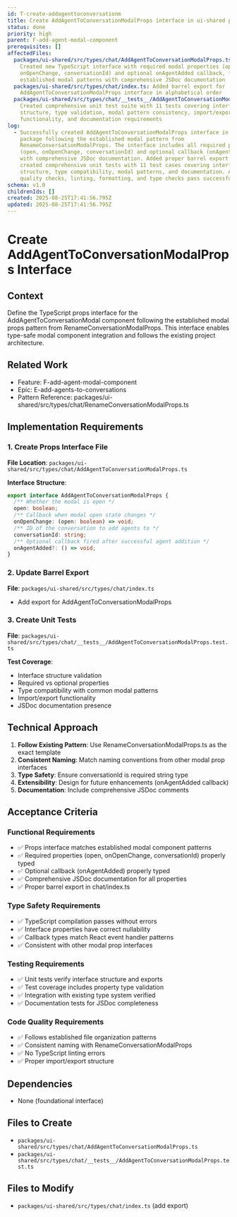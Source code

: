 ```yaml
---
id: T-create-addagenttoconversationm
title: Create AddAgentToConversationModalProps interface in ui-shared package
status: done
priority: high
parent: F-add-agent-modal-component
prerequisites: []
affectedFiles:
  packages/ui-shared/src/types/chat/AddAgentToConversationModalProps.ts:
    Created new TypeScript interface with required modal properties (open,
    onOpenChange, conversationId) and optional onAgentAdded callback, following
    established modal patterns with comprehensive JSDoc documentation
  packages/ui-shared/src/types/chat/index.ts: Added barrel export for
    AddAgentToConversationModalProps interface in alphabetical order
  packages/ui-shared/src/types/chat/__tests__/AddAgentToConversationModalProps.test.ts:
    Created comprehensive unit test suite with 11 tests covering interface
    structure, type validation, modal pattern consistency, import/export
    functionality, and documentation requirements
log:
  - Successfully created AddAgentToConversationModalProps interface in ui-shared
    package following the established modal pattern from
    RenameConversationModalProps. The interface includes all required properties
    (open, onOpenChange, conversationId) and optional callback (onAgentAdded)
    with comprehensive JSDoc documentation. Added proper barrel export and
    created comprehensive unit tests with 11 test cases covering interface
    structure, type compatibility, modal patterns, and documentation. All
    quality checks, linting, formatting, and type checks pass successfully.
schema: v1.0
childrenIds: []
created: 2025-08-25T17:41:56.795Z
updated: 2025-08-25T17:41:56.795Z
---
```


# Create AddAgentToConversationModalProps Interface

## Context

Define the TypeScript props interface for the AddAgentToConversationModal component following the established modal props pattern from RenameConversationModalProps. This interface enables type-safe modal component integration and follows the existing project architecture.

## Related Work

- Feature: F-add-agent-modal-component
- Epic: E-add-agents-to-conversations
- Pattern Reference: packages/ui-shared/src/types/chat/RenameConversationModalProps.ts

## Implementation Requirements

### 1. Create Props Interface File

**File Location**: `packages/ui-shared/src/types/chat/AddAgentToConversationModalProps.ts`

**Interface Structure**:

```typescript
export interface AddAgentToConversationModalProps {
  /** Whether the modal is open */
  open: boolean;
  /** Callback when modal open state changes */
  onOpenChange: (open: boolean) => void;
  /** ID of the conversation to add agents to */
  conversationId: string;
  /** Optional callback fired after successful agent addition */
  onAgentAdded?: () => void;
}
```

### 2. Update Barrel Export

**File**: `packages/ui-shared/src/types/chat/index.ts`

- Add export for AddAgentToConversationModalProps

### 3. Create Unit Tests

**File**: `packages/ui-shared/src/types/chat/__tests__/AddAgentToConversationModalProps.test.ts`

**Test Coverage**:

- Interface structure validation
- Required vs optional properties
- Type compatibility with common modal patterns
- Import/export functionality
- JSDoc documentation presence

## Technical Approach

1. **Follow Existing Pattern**: Use RenameConversationModalProps.ts as the exact template
2. **Consistent Naming**: Match naming conventions from other modal prop interfaces
3. **Type Safety**: Ensure conversationId is required string type
4. **Extensibility**: Design for future enhancements (onAgentAdded callback)
5. **Documentation**: Include comprehensive JSDoc comments

## Acceptance Criteria

### Functional Requirements

- ✅ Props interface matches established modal component patterns
- ✅ Required properties (open, onOpenChange, conversationId) properly typed
- ✅ Optional callback (onAgentAdded) properly typed
- ✅ Comprehensive JSDoc documentation for all properties
- ✅ Proper barrel export in chat/index.ts

### Type Safety Requirements

- ✅ TypeScript compilation passes without errors
- ✅ Interface properties have correct nullability
- ✅ Callback types match React event handler patterns
- ✅ Consistent with other modal prop interfaces

### Testing Requirements

- ✅ Unit tests verify interface structure and exports
- ✅ Test coverage includes property type validation
- ✅ Integration with existing type system verified
- ✅ Documentation tests for JSDoc completeness

### Code Quality Requirements

- ✅ Follows established file organization patterns
- ✅ Consistent naming with RenameConversationModalProps
- ✅ No TypeScript linting errors
- ✅ Proper import/export structure

## Dependencies

- None (foundational interface)

## Files to Create

- `packages/ui-shared/src/types/chat/AddAgentToConversationModalProps.ts`
- `packages/ui-shared/src/types/chat/__tests__/AddAgentToConversationModalProps.test.ts`

## Files to Modify

- `packages/ui-shared/src/types/chat/index.ts` (add export)
